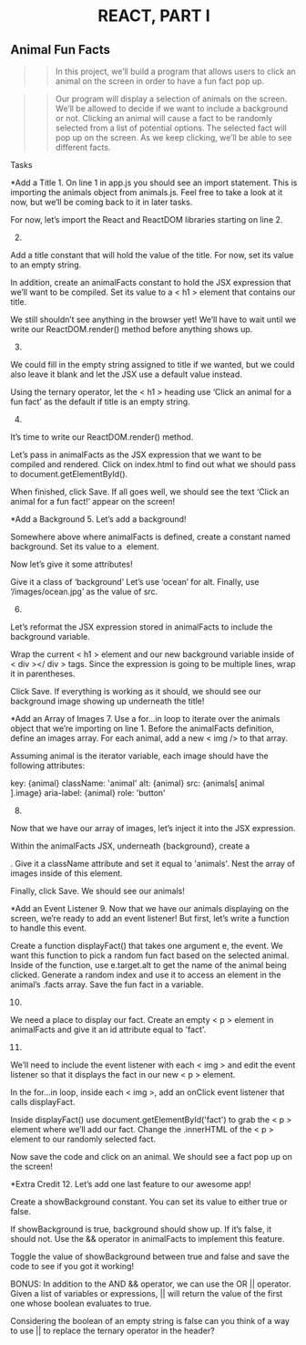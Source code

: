 # <div align='center'>REACT, PART I</div>

## Animal Fun Facts

>> In this project, we’ll build a program that allows users to click an animal on the screen in order to have a fun fact pop up.


>> Our program will display a selection of animals on the screen. We’ll be allowed to decide if we want to include a background or not. Clicking an animal will cause a fact to be randomly selected from a list of potential options. The selected fact will pop up on the screen. As we keep clicking, we’ll be able to see different facts.


Tasks

*Add a Title
1.
On line 1 in app.js you should see an import statement. This is importing the animals object from animals.js. Feel free to take a look at it now, but we’ll be coming back to it in later tasks.

For now, let’s import the React and ReactDOM libraries starting on line 2.


2.
Add a title constant that will hold the value of the title. For now, set its value to an empty string.

In addition, create an animalFacts constant to hold the JSX expression that we’ll want to be compiled. Set its value to a < h1 > element that contains our title.

We still shouldn’t see anything in the browser yet! We’ll have to wait until we write our ReactDOM.render() method before anything shows up.


3.
We could fill in the empty string assigned to title if we wanted, but we could also leave it blank and let the JSX use a default value instead.

Using the ternary operator, let the < h1 > heading use ‘Click an animal for a fun fact’ as the default if title is an empty string.


4.
It’s time to write our ReactDOM.render() method.

Let’s pass in animalFacts as the JSX expression that we want to be compiled and rendered. Click on index.html to find out what we should pass to document.getElementById().

When finished, click Save. If all goes well, we should see the text ‘Click an animal for a fun fact!’ appear on the screen!


*Add a Background
5.
Let’s add a background!

Somewhere above where animalFacts is defined, create a constant named background. Set its value to a <img /> element.

Now let’s give it some attributes!

Give it a class of ‘background’
Let’s use ‘ocean’ for alt.
Finally, use ‘/images/ocean.jpg’ as the value of src.


6.
Let’s reformat the JSX expression stored in animalFacts to include the background variable.

Wrap the current < h1 > element and our new background variable inside of < div ></ div > tags. Since the expression is going to be multiple lines, wrap it in parentheses.

Click Save. If everything is working as it should, we should see our background image showing up underneath the title!


*Add an Array of Images
7.
Use a for...in loop to iterate over the animals object that we’re importing on line 1. Before the animalFacts definition, define an images array. For each animal, add a new < img /> to that array.

Assuming animal is the iterator variable, each image should have the following attributes:

key: {animal}
className: 'animal'
alt: {animal}
src: {animals[ animal ].image}
aria-label: {animal}
role: 'button'


8.
Now that we have our array of images, let’s inject it into the JSX expression.

Within the animalFacts JSX, underneath {background}, create a <div>. Give it a className attribute and set it equal to 'animals'. Nest the array of images inside of this element.

Finally, click Save. We should see our animals!


*Add an Event Listener
9.
Now that we have our animals displaying on the screen, we’re ready to add an event listener! But first, let’s write a function to handle this event.

Create a function displayFact() that takes one argument e, the event. We want this function to pick a random fun fact based on the selected animal.
Inside of the function, use e.target.alt to get the name of the animal being clicked.
Generate a random index and use it to access an element in the animal’s .facts array.
Save the fun fact in a variable.


10.
We need a place to display our fact. Create an empty < p > element in animalFacts and give it an id attribute equal to 'fact'.


11.
We’ll need to include the event listener with each < img > and edit the event listener so that it displays the fact in our new < p > element.

In the for...in loop, inside each < img >, add an onClick event listener that calls displayFact.

Inside displayFact() use document.getElementById('fact') to grab the < p > element where we’ll add our fact. Change the .innerHTML of the < p > element to our randomly selected fact.

Now save the code and click on an animal. We should see a fact pop up on the screen!


*Extra Credit
12.
Let’s add one last feature to our awesome app!

Create a showBackground constant. You can set its value to either true or false.

If showBackground is true, background should show up. If it’s false, it should not. Use the && operator in animalFacts to implement this feature.

Toggle the value of showBackground between true and false and save the code to see if you got it working!

BONUS: In addition to the AND && operator, we can use the OR || operator. Given a list of variables or expressions, || will return the value of the first one whose boolean evaluates to true.

Considering the boolean of an empty string is false can you think of a way to use || to replace the ternary operator in the header?